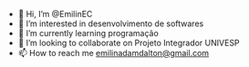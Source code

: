- 👋 Hi, I’m @EmilinEC
- 👀 I’m interested in desenvolvimento de softwares
- 🌱 I’m currently learning programação
- 💞️ I’m looking to collaborate on Projeto Integrador UNIVESP
- 📫 How to reach me emilinadamdalton@gmail.com

<!---
EmilinEC/EmilinEC is a ✨ special ✨ repository because its `README.md` (this file) appears on your GitHub profile.
You can click the Preview link to take a look at your changes.
--->

